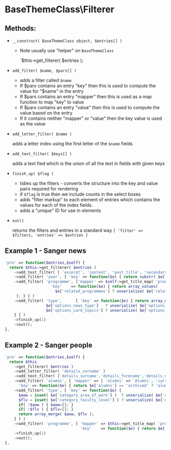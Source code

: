# BaseThemeClass\Filterer

## Methods:

  * `__construct( BaseThemeClass object, $entries[] )`

    * Note usually use "helper" on `BaseThemeClass`
     
      `$this->get_filterer( $entries );

  * `add_filter( $name, $pars[] )`

    * adds a filter called `$name`
    * If $pars contains an entry "key" then this is used to compute the value for "$name" in the entry
    * If $pars contains an entry "mapper" then this is used as a map function to map "key" to value
    * If $pars contains an entry "value" then this is used to compute the value based on the entry
    * If it contains neither "mapper" or "value" then the key value is used as the value

  * `add_letter_filter( $name )`

    adds a letter index using the first letter of the `$name` fields

  * `add_text_filter( $keys[] )`

    adds a text fied which is the union of all the text in fields with given keys

  * `finish_up( $flag )`

    * tidies up the filters - converts the structure into the key and value pairs required for rendering
    * if `$flag` is true then we include counts in the select boxes
    * adds "filter markup" to each element of entries which contains the values for each of the index fields.
    * adds a "unique" ID for use in elements

  * `out()`

    returns the filters and entries in a standard way `[ 'filter' => $filters, 'entries' => $entries ]`

## Example 1 - Sanger news

```php
'pre' => function($entries,$self) {
  return $this->get_filterer( $entries )
    ->add_text_filter( [ 'excerpt', 'content', 'post_title', 'secondary_title', 'byline_text' ] )
    ->add_filter( 'year', [ 'key' => function($e) { return substr( $e['byline_date'],0,4); } ] )
    ->add_filter( 'programme', ['mapper' => $self->get_title_map( 'programme' ),
                    'key'    => function($e) { return array_values(
                      $e['related_programmes'] ? unserialize( $e['related_programmes'] ) : []
     ); } ] )
    ->add_filter( 'type',      [ 'key' => function($e) { return array_merge(
                  $e['options_news_type']   ? unserialize( $e['options_news_type']   ) : [],
                  $e['options_card_topics'] ? unserialize( $e['options_card_topics'] ) : [] );
    } ] )
    ->finish_up(1)
    ->out();
},
```

## Example 2 - Sanger people

```php
'pre' => function($entries,$self) {
  return $this
    ->get_filterer( $entries )
    ->add_letter_filter( 'details_surname' )
    ->add_text_filter( ['details_surname','details_forename','details_middle','job_title','excerpt' ] )
    ->add_filter( 'alumni', [ 'mapper' => [ 'alumni' => 'Alumni', 'current' => 'Current staff' ],
      'key' => function($e) { return $e['alumni'] == 'archived' ? 'alumni' : 'current'; }, ] )
    ->add_filter( 'type', [ 'key' => function($e) {
      $aow = isset( $e['category_area_of_work'] )  ? unserialize( $e['category_area_of_work']  ) : [];
      $flv = isset( $e['category_faculty_level'] ) ? unserialize( $e['category_faculty_level'] ) : [];
      if( !$aow ) { $aow=[]; }
      if( !$flv ) { $flv=[]; }
      return array_merge( $aow, $flv );
    } ] )
    ->add_filter( 'programme', [ 'mapper' => $this->get_title_map( 'programme' ),
                                 'key'    => function($e) { return $e['programmes']; } ] )
    ->finish_up(1)
    ->out();
},
```
